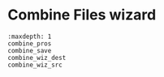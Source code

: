 # Combine Files wizard


```{toctree}
:maxdepth: 1
combine_pros
combine_save
combine_wiz_dest
combine_wiz_src
```
